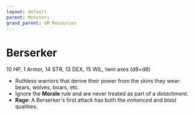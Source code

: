 ```yaml
---
layout: default
parent: Monsters
grand_parent: GM Resources
---
```


# Berserker

10 HP, 1 Armor, 14 STR, 13 DEX, 15 WIL, twin axes (d8+d8)

- Ruthless warriors that derive their power from the skins they wear: bears, wolves, boars, etc.
- Ignore the **Morale** rule and are never treated as part of a _detachment_.
- **Rage**: A Berserker's first attack has both the _enhanced_ and _blast_ qualities.
